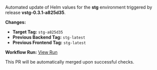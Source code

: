 Automated update of Helm values for the **stg** environment triggered by release **vstg-0.3.1-a825d35**.

**Changes:**
- **Target Tag:** `stg-a825d35`
- **Previous Backend Tag:** `stg-latest`
- **Previous Frontend Tag:** `stg-latest`

**Workflow Run:** [View Run](https://github.com/datascientest-fastAPI-project-group-25/fastAPI-project-release/actions/runs/14539226494)

This PR will be automatically merged upon successful checks.
